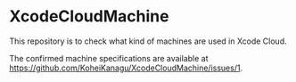# XcodeCloudMachine

This repository is to check what kind of machines are used in Xcode Cloud.

The confirmed machine specifications are available at <https://github.com/KoheiKanagu/XcodeCloudMachine/issues/1>.
